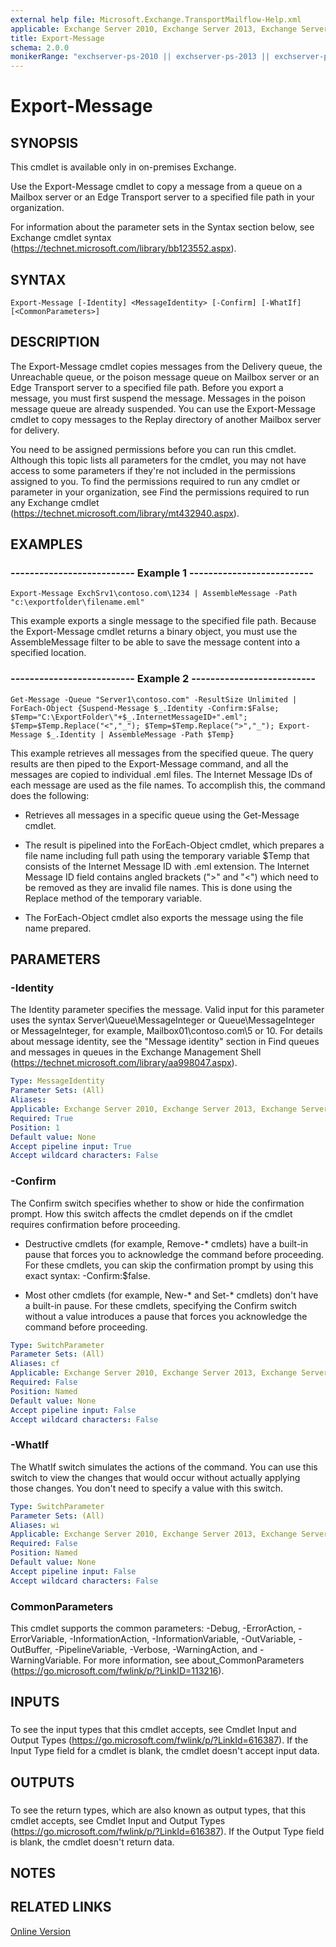 ```yaml
---
external help file: Microsoft.Exchange.TransportMailflow-Help.xml
applicable: Exchange Server 2010, Exchange Server 2013, Exchange Server 2016, Exchange Server 2019
title: Export-Message
schema: 2.0.0
monikerRange: "exchserver-ps-2010 || exchserver-ps-2013 || exchserver-ps-2016 || exchserver-ps-2019"
---
```


# Export-Message

## SYNOPSIS
This cmdlet is available only in on-premises Exchange.

Use the Export-Message cmdlet to copy a message from a queue on a Mailbox server or an Edge Transport server to a specified file path in your organization.

For information about the parameter sets in the Syntax section below, see Exchange cmdlet syntax (https://technet.microsoft.com/library/bb123552.aspx).

## SYNTAX

```
Export-Message [-Identity] <MessageIdentity> [-Confirm] [-WhatIf] [<CommonParameters>]
```

## DESCRIPTION
The Export-Message cmdlet copies messages from the Delivery queue, the Unreachable queue, or the poison message queue on Mailbox server or an Edge Transport server to a specified file path. Before you export a message, you must first suspend the message. Messages in the poison message queue are already suspended. You can use the Export-Message cmdlet to copy messages to the Replay directory of another Mailbox server for delivery.

You need to be assigned permissions before you can run this cmdlet. Although this topic lists all parameters for the cmdlet, you may not have access to some parameters if they're not included in the permissions assigned to you. To find the permissions required to run any cmdlet or parameter in your organization, see Find the permissions required to run any Exchange cmdlet (https://technet.microsoft.com/library/mt432940.aspx).

## EXAMPLES

### -------------------------- Example 1 --------------------------
```
Export-Message ExchSrv1\contoso.com\1234 | AssembleMessage -Path "c:\exportfolder\filename.eml"
```

This example exports a single message to the specified file path. Because the Export-Message cmdlet returns a binary object, you must use the AssembleMessage filter to be able to save the message content into a specified location.

### -------------------------- Example 2 --------------------------
```
Get-Message -Queue "Server1\contoso.com" -ResultSize Unlimited | ForEach-Object {Suspend-Message $_.Identity -Confirm:$False; $Temp="C:\ExportFolder\"+$_.InternetMessageID+".eml"; $Temp=$Temp.Replace("<","_"); $Temp=$Temp.Replace(">","_"); Export-Message $_.Identity | AssembleMessage -Path $Temp}
```

This example retrieves all messages from the specified queue. The query results are then piped to the Export-Message command, and all the messages are copied to individual .eml files. The Internet Message IDs of each message are used as the file names. To accomplish this, the command does the following:

- Retrieves all messages in a specific queue using the Get-Message cmdlet.

- The result is pipelined into the ForEach-Object cmdlet, which prepares a file name including full path using the temporary variable $Temp that consists of the Internet Message ID with .eml extension. The Internet Message ID field contains angled brackets ("\>" and "\<") which need to be removed as they are invalid file names. This is done using the Replace method of the temporary variable.

- The ForEach-Object cmdlet also exports the message using the file name prepared.

## PARAMETERS

### -Identity
The Identity parameter specifies the message. Valid input for this parameter uses the syntax Server\\Queue\\MessageInteger or Queue\\MessageInteger or MessageInteger, for example, Mailbox01\\contoso.com\\5 or 10. For details about message identity, see the "Message identity" section in Find queues and messages in queues in the Exchange Management Shell (https://technet.microsoft.com/library/aa998047.aspx).

```yaml
Type: MessageIdentity
Parameter Sets: (All)
Aliases:
Applicable: Exchange Server 2010, Exchange Server 2013, Exchange Server 2016
Required: True
Position: 1
Default value: None
Accept pipeline input: True
Accept wildcard characters: False
```

### -Confirm
The Confirm switch specifies whether to show or hide the confirmation prompt. How this switch affects the cmdlet depends on if the cmdlet requires confirmation before proceeding.

- Destructive cmdlets (for example, Remove-\* cmdlets) have a built-in pause that forces you to acknowledge the command before proceeding. For these cmdlets, you can skip the confirmation prompt by using this exact syntax: -Confirm:$false.

- Most other cmdlets (for example, New-\* and Set-\* cmdlets) don't have a built-in pause. For these cmdlets, specifying the Confirm switch without a value introduces a pause that forces you acknowledge the command before proceeding.

```yaml
Type: SwitchParameter
Parameter Sets: (All)
Aliases: cf
Applicable: Exchange Server 2010, Exchange Server 2013, Exchange Server 2016
Required: False
Position: Named
Default value: None
Accept pipeline input: False
Accept wildcard characters: False
```

### -WhatIf
The WhatIf switch simulates the actions of the command. You can use this switch to view the changes that would occur without actually applying those changes. You don't need to specify a value with this switch.

```yaml
Type: SwitchParameter
Parameter Sets: (All)
Aliases: wi
Applicable: Exchange Server 2010, Exchange Server 2013, Exchange Server 2016
Required: False
Position: Named
Default value: None
Accept pipeline input: False
Accept wildcard characters: False
```

### CommonParameters
This cmdlet supports the common parameters: -Debug, -ErrorAction, -ErrorVariable, -InformationAction, -InformationVariable, -OutVariable, -OutBuffer, -PipelineVariable, -Verbose, -WarningAction, and -WarningVariable. For more information, see about_CommonParameters (https://go.microsoft.com/fwlink/p/?LinkID=113216).

## INPUTS

###  
To see the input types that this cmdlet accepts, see Cmdlet Input and Output Types (https://go.microsoft.com/fwlink/p/?LinkId=616387). If the Input Type field for a cmdlet is blank, the cmdlet doesn't accept input data.

## OUTPUTS

###  
To see the return types, which are also known as output types, that this cmdlet accepts, see Cmdlet Input and Output Types (https://go.microsoft.com/fwlink/p/?LinkId=616387). If the Output Type field is blank, the cmdlet doesn't return data.

## NOTES

## RELATED LINKS

[Online Version](https://technet.microsoft.com/library/34036966-9014-4096-9e2d-82a01889dbe4.aspx)
